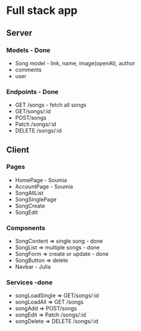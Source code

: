 # Full stack app

## Server

### Models - Done

- Song model - link, name, image(openAI), author
- comments
- user

### Endpoints - Done

- GET /songs - fetch all songs
- GET/songs/:id
- POST/songs
- Patch /songs/:id
- DELETE /songs/:id

## Client

### Pages

- HomePage - Soumia
- AccountPage - Soumia
- SongAllList
- SongSinglePage
- SongCreate
- SongEdit

### Components

- SongContent => single song - done
- SongList => multiple songs - done
- SongForm => create or update - done
- SongButton => delete
- Navbar - Julia

### Services -done

- songLoadSingle => GET/songs/:id
- songLoadAll => GET /songs
- songAdd => POST/songs
- songEdit => Patch /songs/:id
- songDelete => DELETE /songs/:id
